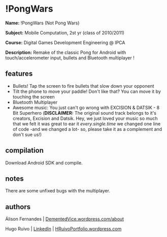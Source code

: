 !PongWars
====
__Name:__ !PongWars (Not Pong Wars)

__Subject:__ Mobile Computation, 2st yr (class of 2010/2011)

__Course:__ Digital Games Development Engineering @ IPCA

__Description:__ Remake of the classic Pong for Android with touch/accelerometer input, bullets and Bluetooth multiplayer !

features
--------
* Bullets! Tap the screen to fire bullets that slow down your opponent 
* Tilt the phone to move your paddle! Don't like that? You can move it by touching the screen
* Bluetooth Multiplayer 
* Awesome music: You just can't go wrong with EXCISION & DATSIK - 8 Bit Superhero (__DISCLAIMER:__ The original sound track belongs to it's creators, Excision and Datsik. Hey, we just loved your music so much that we felt it was great to ear it *every.single.time* we changed one line of code -and we changed a lot- so, please take it as a complement and don't sue us!)

compilation
---------------
Download Android SDK and compile.

notes
-----
There are some unfixed bugs with the multiplayer.

authors
--------

Álison Fernandes  | [DementedVice.wordpress.com/about](http://dementedvice.wordpress.com/about/)

Hugo Ruivo | [LinkedIn](http://pt.linkedin.com/in/hruivo89) | [HRuivoPortfolio.wordpress.com](http://hruivoportfolio.wordpress.com/)
